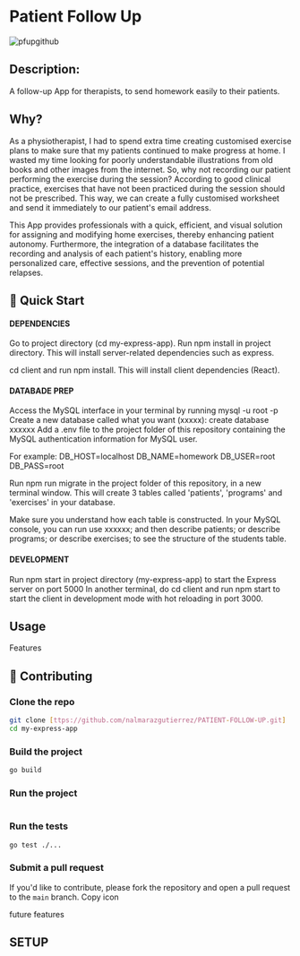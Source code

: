 # Patient Follow Up
![pfupgithub](https://github.com/nalmarazgutierrez/PATIENT-FOLLOW-UP/assets/113330261/0054d223-16cd-4526-92e0-c62cf735db1a)

## Description:
A follow-up App for therapists, to send homework easily to their patients.

## Why?
As a physiotherapist, I had to spend extra time creating customised exercise plans to make sure that my patients continued to make progress at home. I wasted my time looking for poorly understandable illustrations from old books and other images from the internet. So, why not recording our patient performing the exercise during the session? According to good clinical practice, exercises that have not been practiced during the session should not be prescribed. This way, we can create a fully customised worksheet and send it immediately to our patient's email address.

This App provides professionals with a quick, efficient, and visual solution for assigning and modifying home exercises, thereby enhancing patient autonomy. Furthermore, the integration of a database facilitates the recording and analysis of each patient's history, enabling more personalized care, effective sessions, and the prevention of potential relapses.

## 🚀 Quick Start
#### DEPENDENCIES
Go to project directory (cd my-express-app). 
Run npm install in project directory. This will install server-related dependencies such as express.

cd client and run npm install. This will install client dependencies (React).

#### DATABADE PREP
Access the MySQL interface in your terminal by running mysql -u root -p
Create a new database called what you want (xxxxx): create database xxxxxx
Add a .env file to the project folder of this repository containing the MySQL authentication information for MySQL user. 

For example:
DB_HOST=localhost
DB_NAME=homework
DB_USER=root
DB_PASS=root

Run npm run migrate in the project folder of this repository, in a new terminal window. This will create 3 tables called 'patients', 'programs' and 'exercises' in your database.

Make sure you understand how each table is constructed. In your MySQL console, you can run use xxxxxx; and then describe patients; or describe programs; or describe exercises; to see the structure of the students table.

#### DEVELOPMENT
Run npm start in project directory (my-express-app) to start the Express server on port 5000
In another terminal, do cd client and run npm start to start the client in development mode with hot reloading in port 3000.

## Usage

Features

## 🤝 Contributing

### Clone the repo

```bash
git clone [ttps://github.com/nalmarazgutierrez/PATIENT-FOLLOW-UP.git]
cd my-express-app
```

### Build the project

```bash
go build
```

### Run the project

```bash

```

### Run the tests

```bash
go test ./...
```

### Submit a pull request

If you'd like to contribute, please fork the repository and open a pull request to the `main` branch.
Copy icon



future features

## SETUP
